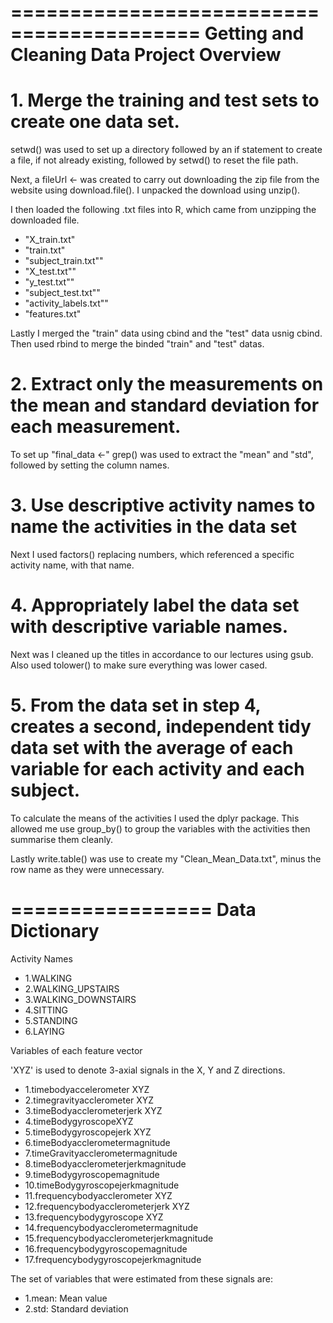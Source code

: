 ==========================================
Getting and Cleaning Data Project Overview
==========================================

# 1. Merge the training and test sets to create one data set.

setwd() was used to set up a directory followed by an if statement to create a file, if not already existing, followed by setwd() to reset the file path. 

Next, a fileUrl <- was created to carry out downloading the zip file from the website using download.file(). I unpacked the download using unzip().

I then loaded the following .txt files into R, which came from unzipping the downloaded file. 
- "X_train.txt"
- "train.txt"
- "subject_train.txt""
- "X_test.txt""
- "y_test.txt""
- "subject_test.txt""
- "activity_labels.txt""
- "features.txt"

Lastly I merged the "train" data using cbind and the "test" data usnig cbind. Then used rbind to merge the binded "train" and "test" datas. 

# 2. Extract only the measurements on the mean and standard deviation for each measurement. 

To set up "final_data <-" grep() was used to extract the "mean" and "std", followed by setting the column names. 

# 3. Use descriptive activity names to name the activities in the data set

Next I used factors() replacing numbers, which referenced a specific activity name, with that name.

# 4. Appropriately label the data set with descriptive variable names.

Next was I cleaned up the titles in accordance to our lectures using gsub. Also used tolower() to make sure everything was lower cased.

# 5. From the data set in step 4, creates a second, independent tidy data set with the average of each variable for each activity and each subject.

To calculate the means of the activities I used the dplyr package. This allowed me use group_by() to group the variables with the activities then summarise them cleanly.
            
Lastly write.table() was use to create my "Clean_Mean_Data.txt", minus the row name as they were unnecessary.   
           

=================
Data Dictionary
=================

Activity Names

- 1.WALKING
- 2.WALKING_UPSTAIRS
- 3.WALKING_DOWNSTAIRS
- 4.SITTING
- 5.STANDING
- 6.LAYING


Variables of each feature vector

'XYZ' is used to denote 3-axial signals in the X, Y and Z directions.

- 1.timebodyaccelerometer XYZ
- 2.timegravityacclerometer XYZ
- 3.timeBodyacclerometerjerk XYZ
- 4.timeBodygyroscopeXYZ
- 5.timeBodygyroscopejerk XYZ
- 6.timeBodyacclerometermagnitude 
- 7.timeGravityacclerometermagnitude 
- 8.timeBodyacclerometerjerkmagnitude 
- 9.timeBodygyroscopemagnitude 
- 10.timeBodygyroscopejerkmagnitude 
- 11.frequencybodyacclerometer XYZ
- 12.frequencybodyacclerometerjerk XYZ
- 13.frequencybodygyroscope XYZ
- 14.frequencybodyacclerometermagnitude 
- 15.frequencybodyacclerometerjerkmagnitude 
- 16.frequencybodygyroscopemagnitude 
- 17.frequencybodygyroscopejerkmagnitude 


The set of variables that were estimated from these signals are: 

- 1.mean: Mean value
- 2.std: Standard deviation

